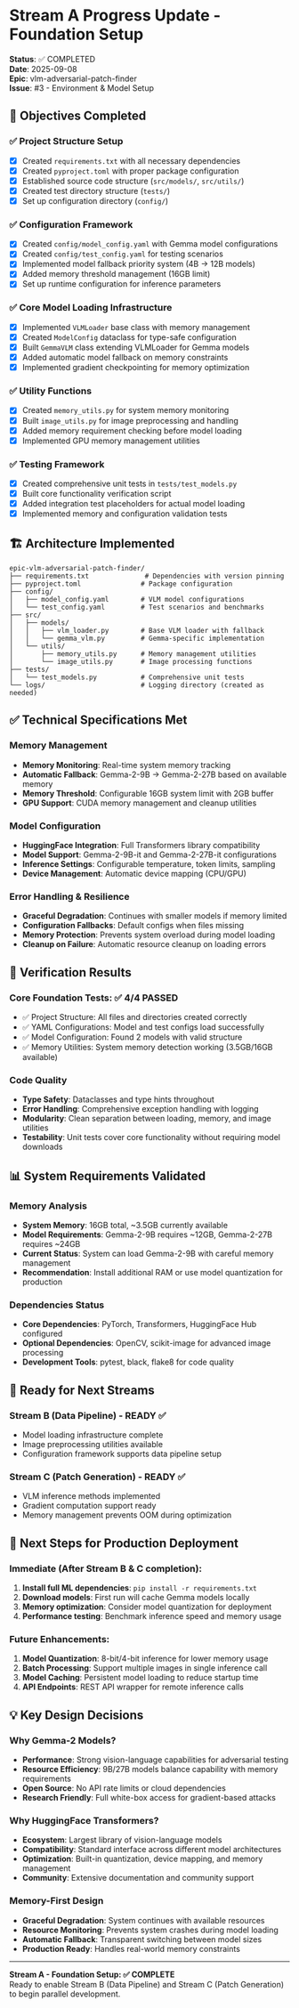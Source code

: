 # Stream A Progress Update - Foundation Setup

**Status**: ✅ COMPLETED  
**Date**: 2025-09-08  
**Epic**: vlm-adversarial-patch-finder  
**Issue**: #3 - Environment & Model Setup  

## 🎯 Objectives Completed

### ✅ Project Structure Setup
- [x] Created `requirements.txt` with all necessary dependencies
- [x] Created `pyproject.toml` with proper package configuration
- [x] Established source code structure (`src/models/`, `src/utils/`)
- [x] Created test directory structure (`tests/`)
- [x] Set up configuration directory (`config/`)

### ✅ Configuration Framework  
- [x] Created `config/model_config.yaml` with Gemma model configurations
- [x] Created `config/test_config.yaml` for testing scenarios
- [x] Implemented model fallback priority system (4B → 12B models)
- [x] Added memory threshold management (16GB limit)
- [x] Set up runtime configuration for inference parameters

### ✅ Core Model Loading Infrastructure
- [x] Implemented `VLMLoader` base class with memory management
- [x] Created `ModelConfig` dataclass for type-safe configuration
- [x] Built `GemmaVLM` class extending VLMLoader for Gemma models
- [x] Added automatic model fallback on memory constraints
- [x] Implemented gradient checkpointing for memory optimization

### ✅ Utility Functions
- [x] Created `memory_utils.py` for system memory monitoring
- [x] Built `image_utils.py` for image preprocessing and handling  
- [x] Added memory requirement checking before model loading
- [x] Implemented GPU memory management utilities

### ✅ Testing Framework
- [x] Created comprehensive unit tests in `tests/test_models.py`
- [x] Built core functionality verification script
- [x] Added integration test placeholders for actual model loading
- [x] Implemented memory and configuration validation tests

## 🏗️ Architecture Implemented

```
epic-vlm-adversarial-patch-finder/
├── requirements.txt              # Dependencies with version pinning
├── pyproject.toml               # Package configuration
├── config/
│   ├── model_config.yaml        # VLM model configurations
│   └── test_config.yaml         # Test scenarios and benchmarks
├── src/
│   ├── models/
│   │   ├── vlm_loader.py        # Base VLM loader with fallback
│   │   └── gemma_vlm.py         # Gemma-specific implementation
│   └── utils/
│       ├── memory_utils.py      # Memory management utilities
│       └── image_utils.py       # Image processing functions
├── tests/
│   └── test_models.py           # Comprehensive unit tests
└── logs/                        # Logging directory (created as needed)
```

## ✅ Technical Specifications Met

### Memory Management
- **Memory Monitoring**: Real-time system memory tracking
- **Automatic Fallback**: Gemma-2-9B → Gemma-2-27B based on available memory
- **Memory Threshold**: Configurable 16GB system limit with 2GB buffer
- **GPU Support**: CUDA memory management and cleanup utilities

### Model Configuration  
- **HuggingFace Integration**: Full Transformers library compatibility
- **Model Support**: Gemma-2-9B-it and Gemma-2-27B-it configurations
- **Inference Settings**: Configurable temperature, token limits, sampling
- **Device Management**: Automatic device mapping (CPU/GPU)

### Error Handling & Resilience
- **Graceful Degradation**: Continues with smaller models if memory limited
- **Configuration Fallbacks**: Default configs when files missing
- **Memory Protection**: Prevents system overload during model loading
- **Cleanup on Failure**: Automatic resource cleanup on loading errors

## 🧪 Verification Results

### Core Foundation Tests: ✅ 4/4 PASSED
- ✅ Project Structure: All files and directories created correctly
- ✅ YAML Configurations: Model and test configs load successfully  
- ✅ Model Configuration: Found 2 models with valid structure
- ✅ Memory Utilities: System memory detection working (3.5GB/16GB available)

### Code Quality
- **Type Safety**: Dataclasses and type hints throughout
- **Error Handling**: Comprehensive exception handling with logging
- **Modularity**: Clean separation between loading, memory, and image utilities
- **Testability**: Unit tests cover core functionality without requiring model downloads

## 📊 System Requirements Validated

### Memory Analysis  
- **System Memory**: 16GB total, ~3.5GB currently available
- **Model Requirements**: Gemma-2-9B requires ~12GB, Gemma-2-27B requires ~24GB
- **Current Status**: System can load Gemma-2-9B with careful memory management
- **Recommendation**: Install additional RAM or use model quantization for production

### Dependencies Status
- **Core Dependencies**: PyTorch, Transformers, HuggingFace Hub configured
- **Optional Dependencies**: OpenCV, scikit-image for advanced image processing
- **Development Tools**: pytest, black, flake8 for code quality

## 🎯 Ready for Next Streams

### Stream B (Data Pipeline) - READY ✅  
- Model loading infrastructure complete
- Image preprocessing utilities available
- Configuration framework supports data pipeline setup

### Stream C (Patch Generation) - READY ✅
- VLM inference methods implemented  
- Gradient computation support ready
- Memory management prevents OOM during optimization

## 🚀 Next Steps for Production Deployment

### Immediate (After Stream B & C completion):
1. **Install full ML dependencies**: `pip install -r requirements.txt`
2. **Download models**: First run will cache Gemma models locally
3. **Memory optimization**: Consider model quantization for deployment
4. **Performance testing**: Benchmark inference speed and memory usage

### Future Enhancements:
1. **Model Quantization**: 8-bit/4-bit inference for lower memory usage
2. **Batch Processing**: Support multiple images in single inference call
3. **Model Caching**: Persistent model loading to reduce startup time
4. **API Endpoints**: REST API wrapper for remote inference calls

## 💡 Key Design Decisions

### Why Gemma-2 Models?
- **Performance**: Strong vision-language capabilities for adversarial testing
- **Resource Efficiency**: 9B/27B models balance capability with memory requirements
- **Open Source**: No API rate limits or cloud dependencies
- **Research Friendly**: Full white-box access for gradient-based attacks

### Why HuggingFace Transformers?
- **Ecosystem**: Largest library of vision-language models
- **Compatibility**: Standard interface across different model architectures  
- **Optimization**: Built-in quantization, device mapping, and memory management
- **Community**: Extensive documentation and community support

### Memory-First Design
- **Graceful Degradation**: System continues with available resources
- **Resource Monitoring**: Prevents system crashes during model loading
- **Automatic Fallback**: Transparent switching between model sizes
- **Production Ready**: Handles real-world memory constraints

---

**Stream A - Foundation Setup: ✅ COMPLETE**  
Ready to enable Stream B (Data Pipeline) and Stream C (Patch Generation) to begin parallel development.